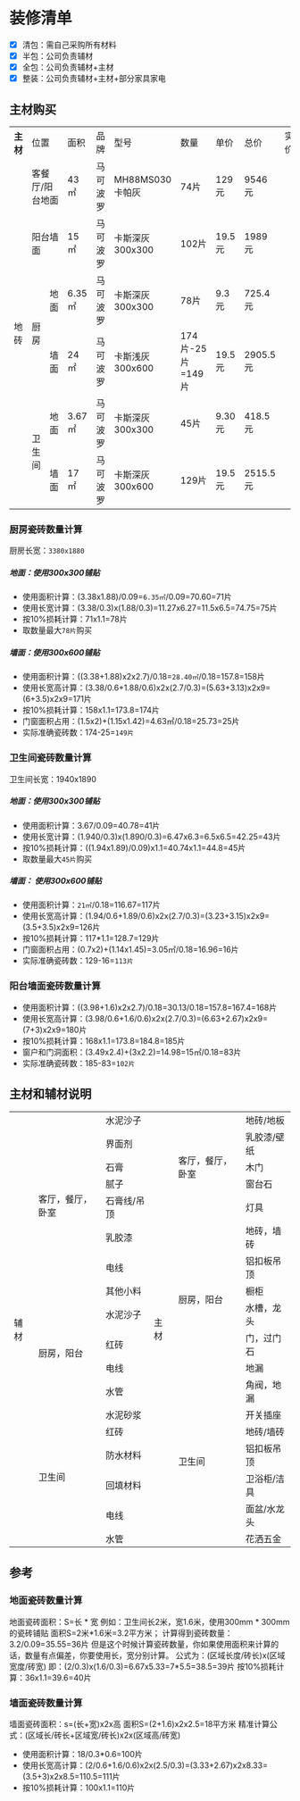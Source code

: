 # 装修清单

* [x] 清包：需自己采购所有材料
* [x] 半包：公司负责辅材
* [x] 全包：公司负责辅材+主材
* [x] 整装：公司负责辅材+主材+部分家具家电

## 主材购买
<table>
  <tr >
    <th>主材</th>
	<td colspan="2">位置</td>
	<td>面积</td>
	<td>品牌</td>
	<td>型号</td>
	<td>数量</td>
	<td>单价</td>
	<td>总价</td>
	<td>实价</td>
  </tr>
  <tr >
    <td rowspan="18">地砖</td>
	<td colspan="2">客餐厅/阳台地面</td>
	<td>43㎡</td>
	<td>马可波罗</td>
	<td>MH88MS030 卡帕灰</td>
	<td>74片</td>
	<td>129元</td>
	<td>9546元</td>
	<td></td>
  </tr>
    <tr>
	<td colspan="2">阳台墙面</td>
	<td>15㎡</td>
	<td>马可波罗</td>
	<td>卡斯深灰 300x300</td>
	<td>102片</td>
	<td>19.5元</td>
	<td>1989元</td>
	<td></td>
  </tr>
  <tr>
	<td rowspan="2">厨房</td>
	<td>地面</td>
	<td>6.35㎡</td>
	<td>马可波罗</td>
	<td>卡斯深灰 300x300</td>
	<td>78片</td>
	<td>9.3元</td>
	<td>725.4元</td>
	<td></td>
  </tr>
  <tr>
    <td>墙面</td>
	<td>24㎡</td>
	<td>马可波罗</td>
	<td>卡斯浅灰 300x600</td>
	<td>174片-25片=149片</td>
	<td>19.5元</td>
	<td>2905.5元</td>
	<td></td>
  </tr>
  <tr>
	<td rowspan="2">卫生间</td>
	<td>地面</td>
	<td>3.67㎡</td>
	<td>马可波罗</td>
	<td>卡斯深灰 300x300</td>
	<td>45片</td>
	<td>9.30元</td>
	<td>418.5元</td>
	<td></td>
  </tr>
  <tr>
    <td>墙面</td>
	<td>17㎡</td>
	<td>马可波罗</td>
	<td>卡斯深灰 300x600</td>
	<td>129片</td>
	<td>19.5元</td>
	<td>2515.5元</td>
	<td></td>
  </tr>
</table>


### 厨房瓷砖数量计算
厨房长宽：`3380x1880`

##### 地面：使用300x300铺贴
* 使用面积计算：(3.38x1.88)/0.09=`6.35㎡`/0.09=70.60=71片
* 使用长宽计算：(3.38/0.3)x(1.88/0.3)=11.27x6.27=11.5x6.5=74.75=75片
* 按10%损耗计算：71x1.1=78片
* 取数量最大`78片`购买

##### 墙面：使用300x600铺贴
* 使用面积计算：((3.38+1.88)x2x2.7)/0.18=`28.40㎡`/0.18=157.8=158片
* 使用长宽高计算：(3.38/0.6+1.88/0.6)x2x(2.7/0.3)=(5.63+3.13)x2x9=(6+3.5)x2x9=171片
* 按10%损耗计算：158x1.1=173.8=174片
* 门窗面积占用：(1.5x2)+(1.15x1.42)=4.63㎡/0.18=25.73=25片
* 实际准确瓷砖数：174-25=`149片`

### 卫生间瓷砖数量计算
卫生间长宽：1940x1890 

##### 地面：使用300x300铺贴
* 使用面积计算：3.67/0.09=40.78=41片
* 使用长宽计算：(1.940/0.3)x(1.890/0.3)=6.47x6.3=6.5x6.5=42.25=43片
* 按10%损耗计算：((1.94x1.89)/0.09)x1.1=40.74x1.1=44.8=45片
* 取数量最大`45片`购买

##### 墙面： 使用300x600铺贴
* 使用面积计算：`21㎡`/0.18=116.67=117片
* 使用长宽高计算：(1.94/0.6+1.89/0.6)x2x(2.7/0.3)=(3.23+3.15)x2x9=(3.5+3.5)x2x9=126片
* 按10%损耗计算：117*1.1=128.7=129片
* 门窗面积占用：(0.7x2)+(1.14x1.45)=3.05㎡/0.18=16.96=16片
* 实际准确瓷砖数：129-16=`113片`

### 阳台墙面瓷砖数量计算
* 使用面积计算：((3.98+1.6)x2x2.7)/0.18=30.13/0.18=157.8=167.4=168片
* 使用长宽高计算：(3.98/0.6+1.6/0.6)x2x(2.7/0.3)=(6.63+2.67)x2x9=(7+3)x2x9=180片
* 按10%损耗计算：168x1.1=173.8=184.8=185片
* 窗户和门洞面积：(3.49x2.4)+(3x2.2)=14.98=15㎡/0.18=83片
* 实际准确瓷砖数：185-83=`102片`

## 主材和辅材说明
<table>
	<tr >
	    <td rowspan="18">辅材</td>
	    <td rowspan="8">客厅，餐厅，卧室</td>
	    <td>水泥沙子</td>
	    <td rowspan="20">主材</td>
	    <td  rowspan="5">客厅，餐厅，卧室</td>
	    <td >地砖/地板</td>
	</tr>
    <tr>
	    <td>界面剂</td>
        <td >乳胶漆/壁纸</td>
	</tr>
	<tr>
	    <td>石膏</td>
        <td >木门</td>
	</tr>
	<tr>
	    <td>腻子</td>
        <td>窗台石</td>
	</tr>
	<tr>
	    <td>石膏线/吊顶</td>
        <td >灯具</td>
	</tr>
	<tr>
        <td>乳胶漆</td>
        <td rowspan="6">厨房，阳台</td>
	    <td >地砖，墙砖</td>
	</tr>
	<tr>
	    <td>电线</td>
        <td >铝扣板吊顶</td>
	</tr>
	<tr>
	    <td>其他小料</td>
        <td >橱柜</td>
	</tr>
	<tr>
	    <td rowspan="4">厨房，阳台</td>
	    <td>水泥沙子</td>
        <td >水槽，龙头</td>
	</tr>
	<tr>
	    <td >红砖</td>
        <td >门，过门石</td>
	</tr>
	<tr>
	    <td >电线</td>
        <td >地漏</td>
	</tr>
	<tr>
	    <td >水管</td>
        <td  rowspan="9">卫生间</td>
	    <td >角阀，地漏</td>
	</tr>
	<tr>
	    <td rowspan="6">卫生间</td>
	    <td>水泥砂浆</td>
        <td >开关插座</td>
	</tr>
	<tr>
	    <td >红砖</td>
        <td >地砖/墙砖</td>
	</tr>
	<tr>
	    <td >防水材料</td>
        <td >铝扣板吊顶</td>
	</tr>
    <tr>
	    <td >回填材料</td>
        <td >卫浴柜/洁具</td>
	</tr>
    <tr>
	    <td >电线</td>
        <td >面盆/水龙头</td>
	</tr>
	<tr>
	    <td >水管</td>
        <td >花洒五金</td>
	</tr>
	<tr>
</table>

## 参考
### 地面瓷砖数量计算
地面瓷砖面积：S=长 * 宽
例如：卫生间长2米，宽1.6米，使用300mm * 300mm的瓷砖铺贴
面积S=2米\*1.6米=3.2平方米；
计算得到瓷砖数量：3.2/0.09=35.55=36片
但是这个时候计算瓷砖数量，你如果使用面积来计算的话，数量有点偏差，你要使用长，宽分别计算。
公式为：(区域长度/砖长)x(区域宽度/砖宽)
即：(2/0.3)x(1.6/0.3)=6.67x5.33=7*5.5=38.5=39片
按10%损耗计算：36x1.1=39.6=40片

### 墙面瓷砖数量计算
墙面瓷砖面积：s=(长+宽)x2x高
面积S=(2+1.6)x2x2.5=18平方米
精准计算公式：(区域长/砖长+区域宽/砖长)x2x(区域高/砖宽)
* 使用面积计算：18/0.3*0.6=100片
* 使用长宽高计算：(2/0.6+1.6/0.6)x2x(2.5/0.3)=(3.33+2.67)x2x8.33=(3.5+3)x2x8.5=110.5=111片
* 按10%损耗计算：100x1.1=110片